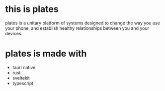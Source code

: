# this is plates
plates is a unitary platform of systems designed to change the way you use your phone, and establish healthy relationships between you and your devices.

# plates is made with
- tauri native
- rust
- sveltekit
- typescript